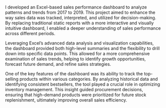   I developed an Excel-based sales performance dashboard to analyze patterns and trends from 2017 to 2019. This project aimed to enhance the way sales data was tracked, interpreted, and utilized for decision-making. By replacing traditional static reports with a more interactive and visually intuitive dashboard, I enabled a deeper understanding of sales performance across different periods.
  
Leveraging Excel’s advanced data analysis and visualization capabilities, the dashboard provided both high-level summaries and the flexibility to drill down into specific data points. This allowed for a more comprehensive examination of sales trends, helping to identify growth opportunities, forecast future demand, and refine sales strategies.

One of the key features of the dashboard was its ability to track the top-selling products within various categories. By analyzing historical data and identifying consistent bestsellers, the tool played a crucial role in optimizing inventory management. This insight guided procurement decisions, ensuring that high-demand products were prioritized for future stock replenishment, ultimately improving overall sales efficiency.
